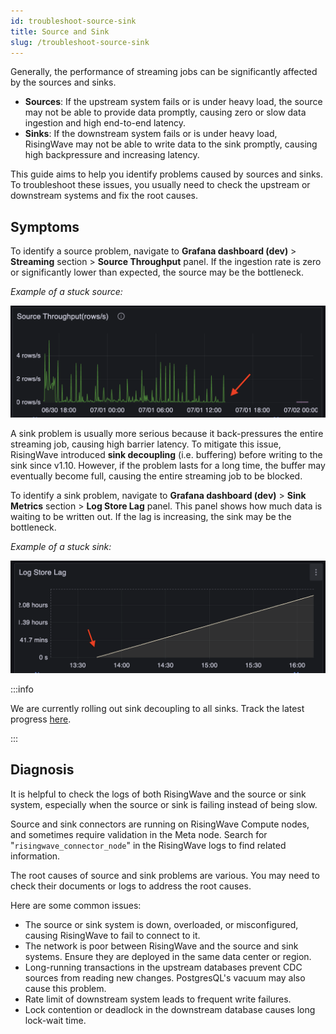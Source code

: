 ```yaml
---
id: troubleshoot-source-sink
title: Source and Sink
slug: /troubleshoot-source-sink
---
```


Generally, the performance of streaming jobs can be significantly affected by the sources and sinks.

- **Sources**: If the upstream system fails or is under heavy load, the source may not be able to provide data promptly, causing zero or slow data ingestion and high end-to-end latency.
- **Sinks**: If the downstream system fails or is under heavy load, RisingWave may not be able to write data to the sink promptly, causing high backpressure and increasing latency.

This guide aims to help you identify problems caused by sources and sinks. To troubleshoot these issues, you usually need to check the upstream or downstream systems and fix the root causes.

## Symptoms

To identify a source problem, navigate to **Grafana dashboard (dev)** > **Streaming** section > **Source Throughput** panel. If the ingestion rate is zero or significantly lower than expected, the source may be the bottleneck.

*Example of a stuck source:*

![](../images/example-source-stuck.png)

A sink problem is usually more serious because it back-pressures the entire streaming job, causing high barrier latency. To mitigate this issue, RisingWave introduced **sink decoupling** (i.e. buffering) before writing to the sink since v1.10. However, if the problem lasts for a long time, the buffer may eventually become full, causing the entire streaming job to be blocked.

To identify a sink problem, navigate to **Grafana dashboard (dev)** > **Sink Metrics** section > **Log Store Lag** panel. This panel shows how much data is waiting to be written out. If the lag is increasing, the sink may be the bottleneck.

*Example of a stuck sink:*

![](../images/example-sink-stuck.png)

:::info

We are currently rolling out sink decoupling to all sinks. Track the latest progress [here](https://github.com/risingwavelabs/risingwave/issues/17095).

:::

## Diagnosis

It is helpful to check the logs of both RisingWave and the source or sink system, especially when the source or sink is failing instead of being slow.

Source and sink connectors are running on RisingWave Compute nodes, and sometimes require validation in the Meta node. Search for "`risingwave_connector_node`" in the RisingWave logs to find related information.

The root causes of source and sink problems are various. You may need to check their documents or logs to address the root causes.

Here are some common issues:

- The source or sink system is down, overloaded, or misconfigured, causing RisingWave to fail to connect to it.
- The network is poor between RisingWave and the source and sink systems. Ensure they are deployed in the same data center or region.
- Long-running transactions in the upstream databases prevent CDC sources from reading new changes. PostgresQL's vacuum may also cause this problem.
- Rate limit of downstream system leads to frequent write failures.
- Lock contention or deadlock in the downstream database causes long lock-wait time.
